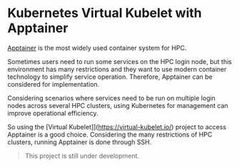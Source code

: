 # Kubernetes Virtual Kubelet with Apptainer

[Apptainer](https://apptainer.org) is the most widely used container system for HPC.

Sometimes users need to run some services on the HPC login node, but this environment has many restrictions and they want to use modern container technology to simplify service operation. Therefore, Apptainer can be considered for implementation.

Considering scenarios where services need to be run on multiple login nodes across several HPC clusters, using Kubernetes for management can improve operational efficiency.

So using the [Virtual Kubelet]](https://virtual-kubelet.io/) project to access Apptainer is a good choice. Considering the many restrictions of HPC clusters, running Apptainer is done through SSH.

> This project is still under development.